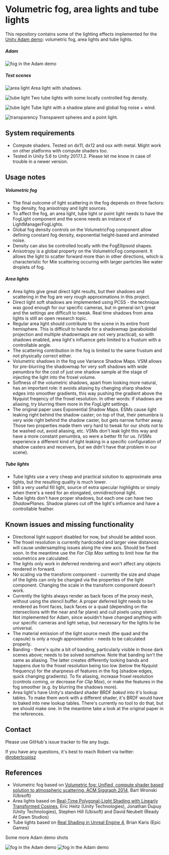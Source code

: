 Volumetric fog, area lights and tube lights
===========================================

This repository contains some of the lighting effects implemented for the [Unity Adam demo](https://unity3d.com/pages/adam): volumetric fog, area lights and tube lights.

##### Adam
![fog in the Adam demo](http://i.imgur.com/XYExw51.gif)

##### Test scenes
![area light](http://i.imgur.com/HxwAefB.png)
Area light with shadows.

![tube light](http://i.imgur.com/MxS8Jus.png)
Two tube lights with some locally controlled fog density.

![tube light](http://i.imgur.com/ZSXoCYX.png)
Tube light with a shadow plane and global fog noise + wind.

![transparency](http://i.imgur.com/Yr8Zj2S.png)
Transparent spheres and a point light.

System requirements
-------------------
- Compute shaders. Tested on dx11, dx12 and osx with metal. Might work on other platforms with compute shaders too.
- Tested in Unity 5.6 to Unity 2017.1.2. Please let me know in case of trouble in a newer version.

Usage notes
-----------
##### Volumetric fog
- The final outcome of light scattering in the fog depends on three factors: fog density, fog anisotropy and light sources.
- To affect the fog, an area light, tube light or point light needs to have the FogLight component and the scene needs an instance of LightManagerFogLights.
- Global fog density controls on the VolumetricFog component allow defining constant fog density, exponential height-based and animated noise.
- Density can also be controlled locally with the FogEllipsoid shapes.
- Anisotropy is a global property on the VolumetricFog component. It allows the light to scatter forward more than in other directions, which is characteristic for Mie scattering occuring with larger particles like water droplets of fog.

##### Area lights
- Area lights give great direct light results, but their shadows and scattering in the fog are very rough approximations in this project.
- Direct light soft shadows are implemented using PCSS - the technique was good enough for our specific cameras, but in general isn't great and the settings are difficult to tweak. Real time shadows from area lights is still an open research topic.
- Regular area light should contribute to the scene in its entire front hemisphere. This is difficult to handle for a shadowmap (paraboloidal projection and multiple shadowmaps are not very practical), so with shadows enabled, area light's influence gets limited to a frustum with a controllable angle.
- The scattering contribution in the fog is limited to the same frustum and not physically correct either.
- Volumetric shadows in the fog use Variance Shadow Maps. VSM allows for pre-blurring the shadowmap for very soft shadows with wide penumbra for the cost of just one shadow sample at the stage of injecting the light into the froxel volume.
- Softness of the volumetric shadows, apart from looking more natural, has an important role: it avoids aliasing by changing sharp shadow edges into smoother gradients, this way pushing the gradient above the Nyquist freqency of the froxel resolution. In other words: if shadows are aliasing, try blurring them more in the *FogLight* settings.
- The original paper uses Exponential Shadow Maps. ESMs cause light leaking right behind the shadow caster; on top of that, their penumbra is very wide right behind the shadow caster, but gets narrow further away. Those two properties made them very hard to tweak for our shots not to be washed out, avoid aliasing, etc. VSMs don't leak light this way and have a more constant penumbra, so were a better fit for us. (VSMs experience a different kind of light leaking in a specific configuration of shadow casters and receivers, but we didn't have that problem in our scene).

##### Tube lights
- Tube lights use a very cheap and practical solution to approximate area lights, but the resulting quality is much lower.
- Still a very useful fill light, source of extra specular highlights or simply when there's a need for an elongated, omnidirectional light.
- Tube lights don't have proper shadows, but each one can have two *ShadowPlanes*. Shadow planes cut off the light's influence and have a controllable feather.

Known issues and missing functionality
--------------------------------------
- Directional light support disabled for now, but should be added soon.
- The froxel resolution is currently hardcoded and larger view distances will cause undersampling issues along the view axis. Should be fixed soon. In the meantime use the *Far Clip Max* setting to limit how far the volumetrics are calculated.
- The lights only work in deferred rendering and won't affect any objects rendered in forward.
- No scaling via the transform component - currently the size and shape of the lights can only be changed via the properties of the light component. Changing the scale in the transform component doesn't work.
- Currently the lights always render as back faces of the proxy mesh, without using the stencil buffer. A proper deferred light needs to be rendered as front faces, back faces or a quad (depending on the intersections with the near and far plane) and cull pixels using stencil. Not implemented for Adam, since wouldn't have changed anything with our specific cameras and light setup, but necessary for the lights to be universal.
- The material emission of the light source mesh (the quad and the capsule) is only a rough approximation - needs to be calculated properly.
- Banding - there's quite a bit of banding, particularly visible in those dark scenes above; needs to be solved somehow. Note that banding isn't the same as aliasing. The latter creates differently looking bands and happens due to the froxel resolution being too low (below the Nyquist frequency) for the sharpness of features in the fog (shadow edges, quick changing gradients). To fix aliasing, increase froxel resolution (controls coming, or decrease *Far Clip Max*), or make the features in the fog smoother (e.g. by blurring the shadows more).
- Area light's have Unity's standard shader BRDF *baked* into it's lookup tables. To make them work with a different shader, it's BRDF would have to baked into new lookup tables. There's currently no tool to do that, but we should make one. In the meantime take a look at the original paper in the references.


Contact
-------
Please use GitHub's issue tracker to file any bugs.

If you have any questions, it's best to reach Robert via twitter: [@robertcupisz](https://twitter.com/robertcupisz)

References
----------
- Volumetric fog based on [Volumetric fog: Unified, compute shader based solution to atmospheric scattering, ACM Siggraph 2014](https://bartwronski.com/publications/), Bart Wronski (Ubisoft)
- Area lights based on [Real-Time Polygonal-Light Shading with Linearly Transformed Cosines](https://labs.unity.com/article/real-time-polygonal-light-shading-linearly-transformed-cosines), Eric Heitz (Unity Technologies), Jonathan Dupuy (Unity Technologies), Stephen Hill (Ubisoft) and David Neubelt (Ready At Dawn Studios)
- Tube lights based on [Real Shading in Unreal Engine 4](http://blog.selfshadow.com/publications/s2013-shading-course/#course_content), Brian Karis (Epic Games)

Some more Adam demo shots

![fog in the Adam demo](http://i.imgur.com/3ZZk7cL.png)
![fog in the Adam demo](http://i.imgur.com/QfIeIYR.png)

